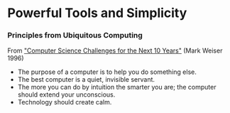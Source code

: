 # Powerful Tools and Simplicity

### Principles from Ubiquitous Computing

From ["Computer Science Challenges for the Next 10 Years"](https://www.youtube.com/watch?v=7jwLWosmmjE) (Mark Weiser 1996)

* The purpose of a computer is to help you do something else.
* The best computer is a quiet, invisible servant.
* The more you can do by intuition the smarter you are; the computer should extend your unconscious.
* Technology should create calm.
